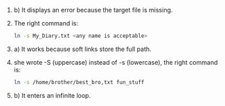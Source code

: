 1.  b) It displays an error because the target file is missing.

2.  The right command is:
    ```bash
    ln -s My_Diary.txt <any name is acceptable>
    ```

3.  a) It works because soft links store the full path.

4.  she wrote -S (uppercase) instead of -s (lowercase), the right command is:  
    ```bash
    ln -s /home/brother/best_bro,txt fun_stuff
    ```

5.  b) It enters an infinite loop.